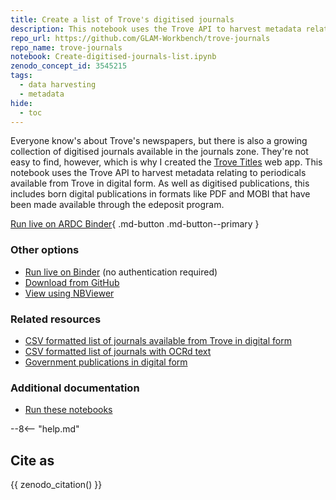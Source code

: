 ```yaml
---
title: Create a list of Trove's digitised journals 
description: This notebook uses the Trove API to harvest metadata relating to digitised journals – or more accurately, journals that are freely available online in a digital form.
repo_url: https://github.com/GLAM-Workbench/trove-journals
repo_name: trove-journals
notebook: Create-digitised-journals-list.ipynb
zenodo_concept_id: 3545215
tags:
  - data harvesting
  - metadata
hide:
  - toc
---
```


Everyone know's about Trove's newspapers, but there is also a growing collection of digitised journals available in the journals zone. They're not easy to find, however, which is why I created the [Trove Titles](https://trove-titles.herokuapp.com/) web app. This notebook uses the Trove API to harvest metadata relating to periodicals available from Trove in digital form. As well as digitised publications, this includes born digital publications in formats like PDF and MOBI that have been made available through the edeposit program.

[Run live on ARDC Binder](https://binderhub.rc.nectar.org.au/v2/gh/GLAM-Workbench/{{repo_name}}/HEAD?urlpath=/lab/tree/{{notebook}}){ .md-button .md-button--primary }

### Other options

* [Run live on Binder](https://mybinder.org/v2/gh/GLAM-Workbench/{{repo_name}}/HEAD?urlpath=/lab/tree/{{notebook}}) (no authentication required)
* [Download from GitHub](https://github.com/GLAM-Workbench/trove-journals/blob/master/Create-digitised-journals-list.ipynb)
* [View using NBViewer](https://nbviewer.jupyter.org/github/GLAM-Workbench/trove-journals/blob/master/Create-digitised-journals-list.ipynb)

### Related resources

* [CSV formatted list of journals available from Trove in digital form](csv-digital-journals.md)
* [CSV formatted list of journals with OCRd text](csv-journals-with-ocr.md)
* [Government publications in digital form](../trove-books/government-publications-in-digital-form.md)

### Additional documentation

* [Run these notebooks](../#run-these-notebooks)

--8<-- "help.md"

## Cite as

{{ zenodo_citation() }}